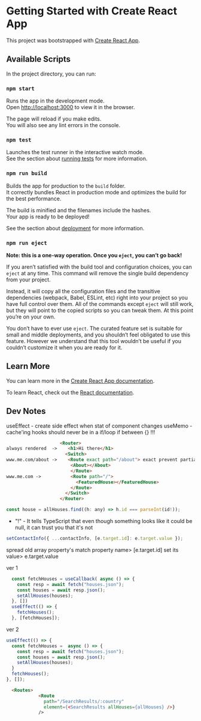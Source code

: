 # Getting Started with Create React App

This project was bootstrapped with [Create React App](https://github.com/facebook/create-react-app).

## Available Scripts

In the project directory, you can run:

### `npm start`

Runs the app in the development mode.\
Open [http://localhost:3000](http://localhost:3000) to view it in the browser.

The page will reload if you make edits.\
You will also see any lint errors in the console.

### `npm test`

Launches the test runner in the interactive watch mode.\
See the section about [running tests](https://facebook.github.io/create-react-app/docs/running-tests) for more information.

### `npm run build`

Builds the app for production to the `build` folder.\
It correctly bundles React in production mode and optimizes the build for the best performance.

The build is minified and the filenames include the hashes.\
Your app is ready to be deployed!

See the section about [deployment](https://facebook.github.io/create-react-app/docs/deployment) for more information.

### `npm run eject`

**Note: this is a one-way operation. Once you `eject`, you can’t go back!**

If you aren’t satisfied with the build tool and configuration choices, you can `eject` at any time. This command will remove the single build dependency from your project.

Instead, it will copy all the configuration files and the transitive dependencies (webpack, Babel, ESLint, etc) right into your project so you have full control over them. All of the commands except `eject` will still work, but they will point to the copied scripts so you can tweak them. At this point you’re on your own.

You don’t have to ever use `eject`. The curated feature set is suitable for small and middle deployments, and you shouldn’t feel obligated to use this feature. However we understand that this tool wouldn’t be useful if you couldn’t customize it when you are ready for it.

## Learn More

You can learn more in the [Create React App documentation](https://facebook.github.io/create-react-app/docs/getting-started).

To learn React, check out the [React documentation](https://reactjs.org/).

## Dev Notes

useEffect - create side effect when stat of component changes
useMemo - cache'ing
hooks should never be in a if/loop if between {} !!!

```html
                    <Router>
always rendered  ->    <h1>Hi there</h1>
                      <Switch>
www.me.com/about ->    <Route exact path="/about"> exact prevent partial match
                        <About></About>
                        </Route>
www.me.com ->           <Route path="/">
                          <FeaturedHouse></FeaturedHouse>
                        </Route>
                      </Switch>
                    </Router>
```

```js
const house = allHouses.find((h: any) => h.id === parseInt(id!));
```

* "!" - It tells TypeScript that even though something looks like it could be null, it can trust you that it's not

```js
setContactInfo({ ...contactInfo, [e.target.id]: e.target.value });
```

spread old array property's match property name> [e.target.id]  set its value> e.target.value


ver 1

```js
  const fetchHouses = useCallback( async () => {
    const resp = await fetch("houses.json");
    const houses = await resp.json();
    setAllHouses(houses);
  }, [])
  useEffect(() => {
    fetchHouses();
  }, [fetchHouses]);
```

ver 2

```js
useEffect(() => {
  const fetchHouses =  async () => {
    const resp = await fetch("houses.json");
    const houses = await resp.json();
    setAllHouses(houses);
  }
  fetchHouses();
}, []);
```

```html
  <Routes>
            <Route
              path="/SearchResults/:country"
              element={<SearchResults allHouses={allHouses} />}
            />
```
